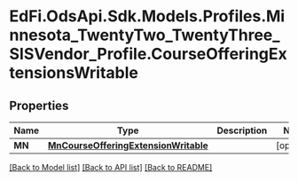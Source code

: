 # EdFi.OdsApi.Sdk.Models.Profiles.Minnesota_TwentyTwo_TwentyThree_SISVendor_Profile.CourseOfferingExtensionsWritable
## Properties

Name | Type | Description | Notes
------------ | ------------- | ------------- | -------------
**MN** | [**MnCourseOfferingExtensionWritable**](MnCourseOfferingExtensionWritable.md) |  | [optional] 

[[Back to Model list]](../README.md#documentation-for-models) [[Back to API list]](../README.md#documentation-for-api-endpoints) [[Back to README]](../README.md)


